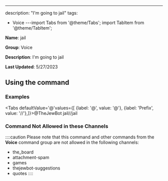 ---
description: "I'm going to jail"
tags:
  - Voice
---import Tabs from '@theme/Tabs';
import TabItem from '@theme/TabItem';

**Name**: jail

**Group**: Voice

**Description**: I'm going to jail

**Last Updated**: 5/27/2023

## Using the command

### Examples
<Tabs defaultValue='@'values={[ {label: '@', value: '@'}, {label: 'Prefix', value: '//'},]}><TabItem value='@'>@TheJewBot jail</TabItem><TabItem value='//'>//jail</TabItem></Tabs>

### Command Not Allowed in these Channels
::::caution Please note that this command and other commands from the **Voice** command group are not allowed in the following channels:
- the_board
- attachment-spam
- games
- thejewbot-suggestions
- quotes
::::